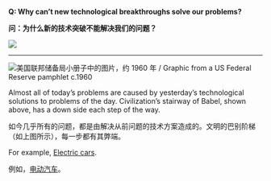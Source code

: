 **Q: Why can’t new technological breakthroughs solve our problems?**

**问：为什么新的技术突破不能解决我们的问题？** 

![](https://www.vhemt.org/bizarrotechno.jpg)

---

![美国联邦储备局小册子中的图片，约 1960 年 / Graphic from a US Federal Reserve pamphlet c.1960](https://www.vhemt.org/techprog.jpg)

Almost all of today’s problems are caused by yesterday’s technological solutions to problems of the day. Civilization’s stairway of Babel, shown above, has a down side each step of the way.

如今几乎所有的问题，都是由解决从前问题的技术方案造成的。文明的巴别阶梯（如上图所示），每一步都有其弊端。

For example, [Electric cars](https://vhemt.org/electric.cars.htm).

例如，[电动汽车](https://vhemt.org/electric.cars.htm)。

